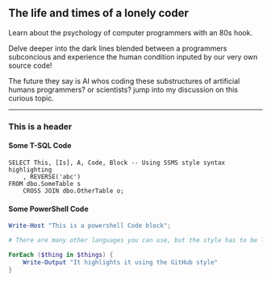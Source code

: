 ## The life and times of a lonely coder

Learn about the psychology of computer programmers with an 80s hook.

Delve deeper into the dark lines blended between a programmers 
subconcious and experience the human condition inputed by our very own source code!

The future they say is AI whos coding these substructures of artificial humans programmers? or scientists?
jump into my discussion on this curious topic.

---

### This is a header

#### Some T-SQL Code

```tsql
SELECT This, [Is], A, Code, Block -- Using SSMS style syntax highlighting
    , REVERSE('abc')
FROM dbo.SomeTable s
    CROSS JOIN dbo.OtherTable o;
```

#### Some PowerShell Code

```powershell
Write-Host "This is a powershell Code block";

# There are many other languages you can use, but the style has to be loaded first

ForEach ($thing in $things) {
    Write-Output "It highlights it using the GitHub style"
}
```
